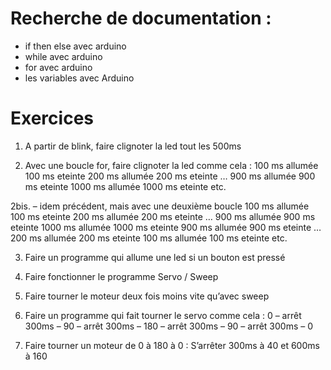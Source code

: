 
# Recherche de documentation :
* if then else avec arduino
* while avec arduino
* for avec arduino
* les variables avec Arduino

# Exercices

1. A partir de blink, faire clignoter la led tout les 500ms

2. Avec une boucle for, faire clignoter la led comme cela :
100 ms allumée
100 ms eteinte
200 ms allumée
200 ms eteinte
…
900 ms allumée
900 ms eteinte
1000 ms allumée
1000 ms eteinte
etc.

2bis. – idem précédent, mais avec une deuxième boucle
100 ms allumée
100 ms eteinte
200 ms allumée
200 ms eteinte
…
900 ms allumée
900 ms eteinte
1000 ms allumée
1000 ms eteinte
900 ms allumée
900 ms eteinte
…
200 ms allumée
200 ms eteinte
100 ms allumée
100 ms eteinte
etc.

3. Faire un programme qui allume une led si un bouton est pressé

4. Faire fonctionner le programme Servo / Sweep

5. Faire tourner le moteur deux fois moins vite qu’avec sweep

6. Faire un programme qui fait tourner le servo comme cela :
0 – arrêt 300ms – 90 – arrêt 300ms – 180 – arrêt 300ms – 90 – arrêt 300ms – 0 

7. Faire tourner un moteur de 0 à 180 à 0 :
S’arrêter 300ms à 40 et 600ms à 160
